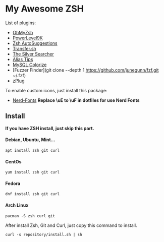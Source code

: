 # My Awesome ZSH

List of plugins:

- [OhMyZsh](https://github.com/robbyrussell/oh-my-zsh)
- [PowerLevel9K](https://github.com/bhilburn/powerlevel9k)
- [Zsh AutoSuggestions](https://github.com/zsh-users/zsh-autosuggestions)
- [Transfer.sh](https://transfer.sh/)
- [The Silver Searcher](https://github.com/ggreer/the_silver_searcher)
- [Alias Tips](https://github.com/djui/alias-tips)
- [MySQL Colorize](https://github.com/zpm-zsh/mysql-colorize)
- [Fuzzer Finder](git clone --depth 1 https://github.com/junegunn/fzf.git ~/.fzf)
- [zPlug](https://github.com/zplug/zplug)

To enable custom icons, just install this package:
- [Nerd-Fonts](https://github.com/ryanoasis/nerd-fonts)
**Replace \uE to \uF in dotfiles for use Nerd Fonts**

<!-- ![Shell](shell.png) -->

## Install

**If you have ZSH install, just skip this part.**

#### Debian, Ubuntu, Mint...
```apt install zsh git curl```

#### CentOs
```yum install zsh git curl```

#### Fedora
```dnf install zsh git curl ```

#### Arch Linux
```pacman -S zsh curl git```

After install Zsh, Git and Curl, just copy this command to install.

```curl -s repository/install.sh | sh```
